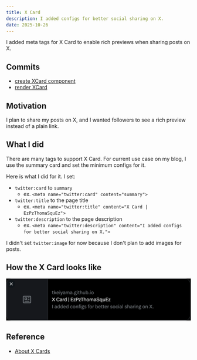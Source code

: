 ```yaml
---
title: X Card
description: I added configs for better social sharing on X.
date: 2025-10-26
---
```


I added meta tags for X Card to enable rich previews when sharing posts on X.

## Commits

- [create XCard component](https://github.com/tkeiyama/ezpzthomasquez/commit/0bb27775f148baadc3990bdf8a65cd1cd2574e2a)
- [render XCard](https://github.com/tkeiyama/ezpzthomasquez/commit/3263dcac770b7433291b7e3ea361bc0e464e92b5)

## Motivation

I plan to share my posts on X, and I wanted followers to see a rich preview instead of a plain link.

## What I did

There are many tags to support X Card. For current use case on my blog, I use the summary card and set the minimum configs for it.

Here is what I did for it. I set:

- `twitter:card` to `summary`
  - ex. `<meta name="twitter:card" content="summary">`
- `twitter:title` to the page title
  - ex. `<meta name="twitter:title" content="X Card | EzPzThomaSquEz">`
- `twitter:description` to the page description
  - ex. `<meta name="twitter:description" content="I added configs for better social sharing on X.">`

I didn't set `twitter:image` for now because I don't plan to add images for posts.

## How the X Card looks like

![](posts/x-card/x-card.png)

## Reference

- [About X Cards](https://developer.x.com/en/docs/x-for-websites/cards/overview/abouts-cards)
